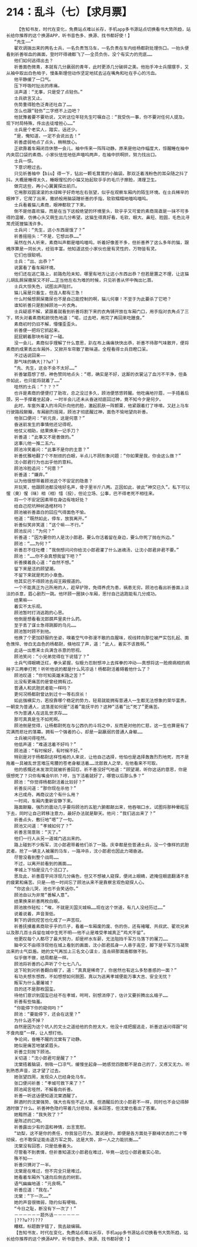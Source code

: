 # 214：乱斗（七）【求月票】
        【告知书友，时代在变化，免费站点难以长存，手机app多书源站点切换看书大势所趋，站长给你推荐的这个换源APP，听书音色多、换源、找书都好使！】
       “先生——”
       翟欢调拨出来的两名士兵，一名负责驾马车，一名负责在车内给杨都尉处理伤口。一抬头便看到祈善呕血的画面，登时吓得魂都飞了——全员负伤，没个有实力的兜底……
       他们如何逃得出去？
       祈善面色微青，本就有几分羸弱的青年，此时更添几分破碎之美。他抬手冲士兵摆摆手，又从袖中取出白色帕子，慢条斯理但动作坚定地拭去沾在嘴角和吐在手心的污血。
       他平静缓了一口气。
       压下呼吸时扯出的疼痛。
       淡声道：“无事，只是受了点轻伤。”
       士兵欲言又止。
       伤势重得脸色泛青还吐血了……
       怎么也跟“轻伤”二字搭不上边吧？
       他犹豫着要不要劝说，又听这位年轻先生叮嘱自己：“我受伤一事，你不要对任何人提及。现下时局特殊，传出去徒增担心……”
       士兵是个老实人，踏实，话还少。
       “是，俺知道，一定不会说出去！”
       祈善虚弱地点了点头，稍稍放心。
       正欲靠着车厢闭目休憩一会儿，袖中传来一阵阵动静。原来是他动作幅度大，惊醒睡在袖中内夹层口袋的素商。小家伙怯怯地低声喵呜两声，在袖中拱啊拱，努力找出口。
       士兵一惊。
       下意识瞪过去。
       只见祈善袖中【biu】得一下，钻出一颗毛茸茸的小脑袋。那双泛着浅粉色的耳朵随之抖了抖。大概是睡得太久，睡眼惺忪的小猫又抬起软乎乎的毛爪子擦脸，清理卫生。
       做完这些，再小心翼翼探出前爪。
       它用那双圆滚滚的水绿眸子好奇地左右张望，似乎在观察车厢内的陌生环境。在士兵稀罕的眼神下，它爬了出来，撒娇般用脑袋蹭祈善的手指，软软糯糯地喵呜喵呜。
       士兵看着猫儿素商，眼神都软了下来。
       倒不是他喜欢猫，而是在当下这般绝望的环境里头，软乎乎又可爱的素商简直是一抹不可多得的温暖，仿佛心头又萌生出几分希望。这猫生得真好看，毛软、眼大、鼻短、脸圆，毛色比寻常虎斑狸猫浅许多。
       士兵问：“先生，这小东西是饿了？”
       祈善摇摇头：“不是，它想出恭……”
       虽然在外人听来，素商叫声都是喵呜喵呜，听着好像差不多，但祈善养了这么多年的猫，跟槐序算是一同长大，经验丰富。他知道这些小家伙也是有灵性的，万物皆有灵。
       它们也很聪明。
       士兵：“出、出恭？”
       说罢看了看车厢环境。
       他们还在逃亡路上，前路危险未知，哪里有地方让这小东西出恭？但若是置之不理，让这猫儿胡乱屙屎撒尿又不好……正当他左右为难的时候，只见祈善从怀中掏出匕首。
       士兵大惊失色，试图出声阻拦。
       猫儿虽是只畜生，但连人都有三急！
       什么时候想屙屎撒尿也不是自己能控制的啊，猫儿何辜！不至于为此要杀了它吧？
       谁知祈善只是割掉顾池一片衣角。
       士兵疑惑不解，紧跟着就看到祈善将割下来的衣角铺开放在车厢门口，用手指对衣角点了三下，转头对着素商和颜悦色地道：“喏，过去吧，用完了再回来吃膳食。”
       素商初时仍旧不解，懵懂歪歪头。
       祈善便一把将它抓起来。
       屁屁朝着那块布碰了一碰。
       没一会儿，素商似乎理解了什么意思，趴在布上痛痛快快出恭，祈善不待那气味散开，便将素商的成果丢出车厢外，又掀开车帘散了散味道。全程看得士兵目瞪口呆。
       不过话说回来——
       那气味的确大|??ω?`)
       “先、先生，这会不会不太好……”
       祈善皱眉想了想，神色赞同地点头：“嗯，确实是不好，这厮的衣裳沾了血污不干净，但条件如此，也只能将就着了……”
       哑然的士兵：“？？？”
       也许是素商的便便打了助攻，总之没过多久，顾池便悠悠转醒。他吃痛地拧眉，一手捂着后颈，另一手撑着坐起身，一时半会儿还未从昏迷彻底回过神，竟不知今夕是何夕。
       此时，车窗外灌入的冷风扑向他的脸，激起肌肤一阵颤栗，他紧跟着打了哆嗦。又赶上马车行驶路段颠簸，车厢剧烈摇晃，顾池才彻底醒过神，面色不愉地望向祈善。
       他张口便问：“祈元良，这是何意？”
       昏迷前发生的事情他还记得呢。
       他仗义相助，结果换来一记手刀？
       祈善道：“此事又不是善做的。”
       这事儿他一推二五六。
       顾池冷笑着问：“此事不是你的主意？”
       祈善优雅地翻了个不耐烦的白眼，半点儿不顾形象问题：“你如果是我，你会这么做？”
       沈小郎君行为也出乎他的意料。
       顾池冷脸追问：“何意？”
       祈善道：“嫌弃。”
       以为他很想带着顾池这个不安定的隐患？
       开玩笑，他跟顾池都没啥好名声，骨子里半斤八两。正因如此，彼此“神交已久”。私下可以惺（臭）惺（味）相（相）惜（投），但论立场、公事，巴不得老死不相往来。
       将一个不安定因素带在身边有啥好处？
       给自己挖坑种树造棺材吗？
       顾池被祈善直白的回应气得面色不愉。
       他道：“既然如此，停车，放我离开。”
       祈善似笑非笑道：“这个嘛——不行。”
       顾池反问：“为何？”
       祈善道：“因为要你的人是沈小郎君。要么你活着留在身边，要么你死了抛在外边。”
       顾池：“……为何？”
       祈善忍不住吐槽：“我倒想问问你给沈小郎君灌了什么迷魂汤，让沈小郎君非君不要。”
       顾池：“……你不会真想我留下吧？”
       祈善摸着良心道：“自然不想。”
       留下来是活的顾望潮。
       不留下来就是死的小章鱼。
       他其实巴不得顾池去阎王殿报道的。
       一个不能真正为己所用的人，趁早铲除，免得养虎为患，祸患无穷。顾池也看出祈善面上淡淡的杀意，眉心剧烈一跳。他环顾一圈狭小车厢，思忖自己逃跑能有几分成功。
       结果嘛——
       着实不太乐观。
       顾池暂时打消逃跑的心思。
       他倒是想看看沈郎葫芦里卖什么药。
       至于丢了谋士急得跳脚的乌元……
       顾池暂时顾不到他。
       他换了个更加舒服的坐姿，嗅着空气中弥漫不散的血腥味，视线转向那位被严实包扎起、面色憔悴、惨白无血色的杨都尉，倏地叹了声，道：“此人，着实不该救啊。”
       此话一出惹来士兵满含杀意的怒视。
       顾池笑问：“小兄弟觉得在下说错了？”
       士兵气得眼睛泛红，拳头紧握，似极力忍耐想冲上去挥拳的冲动——真想将这一脸痨病相的病秧子三两拳打死！听听他说的都是什么风凉话！杨都尉活着碍着他什么了？
       顾池叹道：“你可知英雄末路之苦？”
       比没有更痛苦的是曾经拥有过。
       普通人和武胆武者能一样吗？
       更何况杨都尉曾达到过十一等右庶长！
       如此强横实力，若投靠哪个稳定的势力，轻易就能拥有普通人一生都无法想象的荣华富贵。一朝变为普通人，这落差如何是“活着”能抚平的？这种“活着”比“死了”更痛苦。
       作为普通人在这乱世求存……
       那可真真是生不如死啊。
       顾池倒是觉得，让杨都尉死在与公西仇的斗将之中，反而是对他的仁慈，这一生也算是有了完满而悲壮的落幕。拥有一个强者的心，却是一副羸弱的普通人身躯……
       士兵被问得哑然。
       他低声道：“难道活着不好吗？”
       顾池道：“有时候好，有时候不好。”
       特别是对于杨都尉这样性格的人来说，让他自己选择，他怕也是选择轰轰烈烈地死，而不是拖着一具被乱世苦难压弯腰的苍老身躯活着……沈郎救人之举，在他看来不可取。
       他的感慨还未发泄完就被祈善回怼，祈不善没好气地道：“顾望潮，听你这话的意思，你是很想死了？只你有嘴会叭叭？哼，当下活着就好了，哪管以后那么多？”
       顾池：“你觉得杨都尉活着比较好？”
       祈善反问道：“那你现在杀他？”
       木已成舟，再商议这个有什么用？
       一时间，车厢内重新安静下来。
       路面颠簸，强烈的震动几乎要将顾池的五脏六腑都颠出来，他吞咽口水，试图将那种晕眩压下去，同时让自己转移注意力，最好办法就是聊天。他问：“我们逃出来了？”
       祈善点头，敷衍地“嗯”了一句。
       顾池又问道：“孝城如何了？”
       祈善言简意赅：“灭了。”
       他们一行人从另一道城门逃出来的。
       路上碰到不少叛军，沈小郎君带着他们杀了一路。庆幸都是些普通士兵，没一个像样的武胆武者。抢了一辆主人被屠的马车，一路冲杀，沈小郎君也因此力竭昏迷。
       尽管没看到整个战局……
       不过，以离开前看到的画面……
       孝城上下怕是没几个活口了。
       思及此，祈善眉宇间浮现几分痛色，但又不想被人窥探，便闭上眼睛，遮掩住眼底翻涌不息的疲累和痛苦。只是——他一时间忘了顾池从来不是靠察言观色窥探人心。
       “你这会儿哭，池也不会笑话你。”
       顾池自以为非常“善解人意”。
       结果换来祈善两枚白眼。
       顾池故作轻松：“唉，不就是灭国灭城嘛……现在这个世道，有几人没经历过……”
       说着说着，声音渐低。
       剩下的调侃挖苦也化成了一声苦叹。
       祈善抚摸着素商软乎乎的爪子，看着一车厢废的废、伤的伤，还有褚曜、共叔武、翟欢兄弟以及那几百士兵留在城中生死不明——他不止是难受孝城真正“鸡犬不留”。
       他更叹每个人都尽了最大努力，却是杯水车薪，无法阻挡千军万马落下的屠刀……
       脑中又不由得浮现他在城上看到的画面，沈小郎君孤身一人悬于高空，脚下是千军万马凝聚出来的士气巨盾。她的文气再加上三名文心谋士，连击碎那面盾都做不到。
       似乎做不做，结局都是一样。
       顾池将祈善的心声听了个七七八八。
       这下轮到对祈善翻白眼了，道：“真真是稀奇了，你居然也有这么多愁善感的一面？”
       有功夫想东想西，不如想想如何脱困，真以为逃离孝城便能万事大吉、安全无忧？
       叛军为什么要屠城？
       目的还不是那枚国玺。
       待他们意识到国玺已经不在孝城，呵呵，别想消停了，估计又要折腾出幺蛾子……
       祈善有些恼羞。
       “你能停下你的窥伺吗？”
       顾池：“要能停下，还会在这里？”
       为什么逃不掉？
       自然是因为这个坑人的文士之道给他的负担太大，他没十成把握逃走，祈善这话问得跟“何不食肉糜”一样，让人想打他。
       争论间，昏睡不醒的沈棠有了动静。
       她似是痛苦地皱紧眉头。
       祈善立刻抛下顾池。
       关切道：“沈小郎君可是醒了？”
       沈棠捂着脑袋，倒吸一口凉气，缓慢坐起身——她感觉四肢都不是自己的了，又疼又无力。听到熟悉声音，这才望了过去。
       她张望四周，发现众人已经身处马车。
       张口便问祈善：“孝城可救下来了？”
       顾池闻言哑然，不解看向祈善。
       祈善一听这话便知道沈棠酒醒了。
       醉酒时的沈棠强势、强大也有些不近人情，但酒醒后的沈小郎君不一样，同时也不会记得醉酒时做了什么。祈善神色隐约带着几分悲恸，虽未回答，但沈棠也看出了答案。
       她黯然道：“我失败了？”
       是陈述的口吻。
       祈善露出少有的温和神情，出言宽慰。
       “幼梨，这不是你的责任，你我皆已尽力。莫说是你，即便是各方面处于巅峰状态的二十等彻侯，也不敢保证能击退万军之势。这是大势，非一人之力能抗衡……”
       沈棠没有回答，只是低垂着头。
       尽管看不到表情，但祈善知道沈小郎君在难过，毕竟——这位小郎君着实心软。
       殊不知——
       祈善只猜对了一半。
       沈棠是在难过，但不完全只是难过。
       她看着车厢外飞速向后倒去的树影。
       语气幽幽地道：“元良啊。”
       祈善应道：“我在。”
       沈棠：“下一次……”
       她的声音很微弱，隐约似有哽咽。
       “今日之耻，断没有下一次了！”
       －－－－－－题外话－－－－－－
       |???ω??)???
       糟糕，标题数字错了，我去敲编辑。
       【告知书友，时代在变化，免费站点难以长存，手机app多书源站点切换看书大势所趋，站长给你推荐的这个换源APP，听书音色多、换源、找书都好使！】